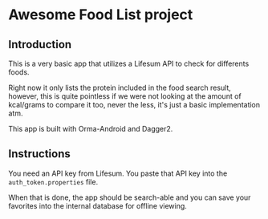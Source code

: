 # Awesome Food List project

## Introduction

This is a very basic app that utilizes a Lifesum API to check for differents foods.

Right now it only lists the protein included in the food search result, however, this is quite pointless if we were not 
looking at the amount of kcal/grams to compare it too, never the less, it's just a basic implementation atm.

This app is built with Orma-Android and Dagger2.

## Instructions

You need an API key from Lifesum. You paste that API key into the ```auth_token.properties``` file.

When that is done, the app should be search-able and you can save your favorites into the internal database 
for offline viewing.
